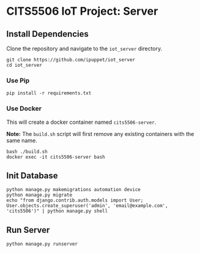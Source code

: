 # CITS5506 IoT Project: Server

## Install Dependencies

Clone the repository and navigate to the `iot_server` directory.

```shell
git clone https://github.com/ipuppet/iot_server
cd iot_server
```

### Use Pip

```shell
pip install -r requirements.txt
```

### Use Docker

This will create a docker container named `cits5506-server`.

**Note:** The `build.sh` script will first remove any existing containers with the same name.

```shell
bash ./build.sh
docker exec -it cits5506-server bash
```

## Init Database

```shell
python manage.py makemigrations automation device
python manage.py migrate
echo "from django.contrib.auth.models import User; User.objects.create_superuser('admin', 'email@example.com', 'cits5506')" | python manage.py shell
```

## Run Server

```shell
python manage.py runserver
```
